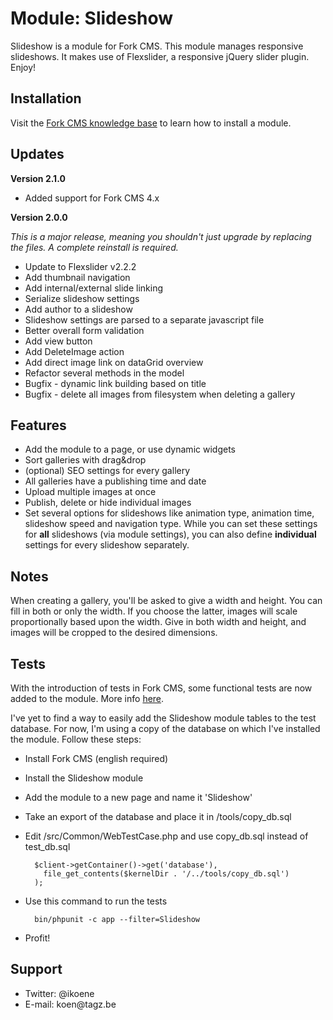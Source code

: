 # Module: Slideshow

Slideshow is a module for Fork CMS. This module manages responsive slideshows. It makes use of Flexslider, a responsive jQuery slider plugin. Enjoy!

## Installation

Visit the [Fork CMS knowledge base](http://fork-cms.com/knowledge-base) to learn how to install a module.

## Updates

**Version 2.1.0**

- Added support for Fork CMS 4.x

**Version 2.0.0**

*This is a major release, meaning you shouldn't just upgrade by replacing the files. A complete reinstall is required.*

- Update to Flexslider v2.2.2
- Add thumbnail navigation
- Add internal/external slide linking
- Serialize slideshow settings
- Add author to a slideshow
- Slideshow settings are parsed to a separate javascript file
- Better overall form validation
- Add view button
- Add DeleteImage action
- Add direct image link on dataGrid overview
- Refactor several methods in the model
- Bugfix - dynamic link building based on title
- Bugfix - delete all images from filesystem when deleting a gallery

## Features

<ul>
	<li>Add the module to a page, or use dynamic widgets</li>
	<li>Sort galleries with drag&drop</li>
	<li>(optional) SEO settings for every gallery</li>
	<li>All galleries have a publishing time and date</li>
	<li>Upload multiple images at once</li>
	<li>Publish, delete or hide individual images</li>
	<li>Set several options for slideshows like animation type, animation time, slideshow speed and navigation type. While you can set these settings for <b>all</b> slideshows (via module settings), you can also define <b>individual</b> settings for every slideshow separately. </li>
</ul>

## Notes

When creating a gallery, you'll be asked to give a width and height. You can fill in both or only the width. If you choose the latter, images will scale proportionally based upon the width. Give in both width and height, and images will be cropped to the desired dimensions.

## Tests

With the introduction of tests in Fork CMS, some functional tests are now added to the module. More info [here](http://www.fork-cms.com/blog/detail/forkathon-introducing-tests).

I've yet to find a way to easily add the Slideshow module tables to the test database. For now, I'm using a copy of the database on which I've installed the module. Follow these steps:

* Install Fork CMS (english required)
* Install the Slideshow module
* Add the module to a new page and name it 'Slideshow'
* Take an export of the database and place it in /tools/copy_db.sql
* Edit /src/Common/WebTestCase.php and use copy_db.sql instead of test_db.sql

        $client->getContainer()->get('database'),
          file_get_contents($kernelDir . '/../tools/copy_db.sql')
        );
* Use this command to run the tests

        bin/phpunit -c app --filter=Slideshow
* Profit!

## Support

<ul>
	<li>Twitter: @ikoene</li>
	<li>E-mail: koen@tagz.be</li>
</ul>
